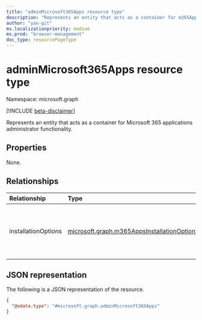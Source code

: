 ```yaml
---
title: "adminMicrosoft365Apps resource type"
description: "Represents an entity that acts as a container for m365AppsInstallationOptions."
author: "yan-git"
ms.localizationpriority: medium
ms.prod: "browser-management"
doc_type: resourcePageType
---
```


# adminMicrosoft365Apps resource type

Namespace: microsoft.graph

[!INCLUDE [beta-disclaimer](../../includes/beta-disclaimer.md)]

Represents an entity that acts as a container for Microsoft 365 applications administrator functionality.

## Properties

None.

## Relationships
|Relationship|Type|Description|
|:---|:---|:---|
|installationOptions|[microsoft.graph.m365AppsInstallationOptions](../resources/m365AppsInstallationOptions.md)|A container for tenant-level settings for Microsoft 365 applications.|

## JSON representation
The following is a JSON representation of the resource.
<!-- {
  "blockType": "resource",
  "keyProperty": "id",
  "@odata.type": "microsoft.graph.adminMicrosoft365Apps",
  "openType": false
}
-->
``` json
{
  "@odata.type": "#microsoft.graph.adminMicrosoft365Apps"
}
```